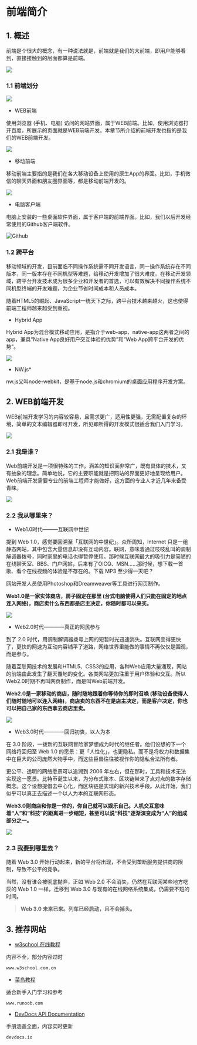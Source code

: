 # 前端简介

## 1. 概述

前端是个很大的概念，有一种说法就是，前端就是我们的大前端，即用户能够看到，直接接触到的层面都算是前端。

![](images/all.png)

### 1.1 前端划分

![](images/huafen.png)

- WEB前端

使用浏览器 (手机、电脑) 访问的网站界面，属于WEB前端。比如，使用浏览器打开百度，所展示的页面就是WEB前端开发。本章节所介绍的前端开发也指的是我们的WEB前端开发。

![](images/baidu.png) 

- 移动前端

移动前端主要指的是我们在各大移动设备上使用的原生App的界面。比如，手机微信的聊天界面和朋友圈界面等，都是移动前端开发的。

![](images/mobile.png)

- 电脑客户端

电脑上安装的一些桌面软件界面，属于客户端的前端界面。比如，我们以后开发经常使用的Github客户端软件。

![Github](images/github.png)

### 1.2 跨平台

移动领域的开发，目前面临不同操作系统需不同开发语言，同一操作系统存在不同版本，同一版本存在不同机型等难题，给移动开发增加了很大难度。在移动开发领域，跨平台开发技术成为很多企业和开发者的首选，可以有效解决不同操作系统不同机型终端的开发难题，为企业节省时间成本和人员成本。

随着HTML5的崛起、JavaScript一统天下之际，跨平台技术越来越火，这也使得前端工程师越来越受到重视。

- Hybrid App

Hybrid App为混合模式移动应用，是指介于web-app、native-app这两者之间的app，兼具“Native App良好用户交互体验的优势”和“Web App跨平台开发的优势”。

![](images/12.png)

- NW.js*

nw.js又叫node-webkit，是基于node.js和chromium的桌面应用程序开发方案。

## 2. WEB前端开发

WEB前端开发学习的内容较容易，且需求更广，适用性更强，无需配置复杂的环境，简单的文本编辑器即可开发，所见即所得的开发模式很适合我们入门学习。

![](images/2.jpg)

### 2.1 我是谁？

Web前端开发是一项很特殊的工作，涵盖的知识面非常广，既有具体的技术，又有抽象的理念。简单地说，它的主要职能就是把网站的界面更好地呈现给用户。Web前端开发需要专业的前端工程师才能做好，这方面的专业人才近几年来备受青睐。

![](images/3.jpg)

### 2.2 我从哪里来？

- Web1.0时代———互联网中世纪

提到 Web 1.0，感觉要回溯至「互联网的中世纪」。众所周知，Internet 只是一组静态网站，其中包含大量信息却没有互动内容。联网，意味着通过吱吱乱叫的调制解调器拨号，同时家里的电话也得暂停使用。那时候互联网最大的吸引力是简陋的在线聊天室、BBS、门户网站，后来有了OICQ、MSN……那时候，想下载一首歌、看个在线视频的体验是不存在的。下载 MP3 至少得一天吧？

网站开发人员使用Photoshop和Dreamweaver等工具进行网页制作。

**Web1.0是一家实体商店，房子固定在那里 (台式电脑使得人们只能在固定的地点连入网络)，商店卖什么东西都是店主决定，你随时都可以来买。**

![](images/web1.jpg)

- Web2.0时代————真正的网民参与

到了 2.0 时代，用调制解调器拨号上网的短暂时光迅速消失。互联网变得更快了，更快的网速为互动内容铺平了道路，网络世界里能做的事情不再仅仅是围观，而是参与。

随着互联网技术的发展和HTML5、CSS3的应用，各种Web应用大量涌现，网站的前端由此发生了翻天覆地的变化。各类网站更加注重于用户体验和交互。所以Web2.0时期不再叫网页制作，而是叫Web前端开发。

**Web2.0是一家移动的商店，随时随地跟着你等待你的即时召唤 (移动设备使得人们随时随地可以连入网络)，商店卖的东西不在是店主决定，而是客户决定，你也可以把自己家的东西拿去商店里卖。**

![](images/web1-2.jpg)

<!-- ![](images/web2.jpg) -->

- Web3.0时代————回归初衷，以人为本

在 3.0 阶段，一拨新的互联网冒险家梦想成为时代的继任者。他们设想的下一个网络将回归至 Web 1.0 的愿景：更「人性化」，也更隐私。而不是将权力和数据集中在巨大的公司庞然大物手中，而这些巨兽往往被视作你的隐私合法所有者。

更公平、透明的网络愿景可以追溯到 2006 年左右，但在那时，工具和技术无法实现这一愿景。比特币诞生以来，为分布式账本、区块链带来了点对点的数字存储概念。这个设想提倡去中心化，而区块链是实现的新兴技术手段。从此开始，我们似乎可以真正去描述一个以人为本的互联网形态。

**Web3.0则商店和你是一体的，你自己就可以娱乐自己。人机交互意味着“人”和“科技”的距离进一步缩短，甚至可以说“科技”逐渐演变成为“人”的组成部分之一。**

![](images/web3.png)

### 2.3 我要到哪里去？

随着 Web 3.0 开始行动起来，新的平台将出现，不会受到垄断服务提供商的限制，导致不公平的竞争。

当然，没有谁会被彻底抛弃，正如 Web 2.0 不会消失，仍然在互联网某些地方吃灰的 Web 1.0 一样，迁移到 Web 3.0 与现有的在线网络系统集成，仍需要不短的时间。

>**Web 3.0 未来已来。列车已经启动，且不会掉头。**

## 3. 推荐网站

- [w3school 在线教程](http://www.w3school.com.cn/)

内容不全，部分内容过时

`www.w3school.com.cn` 

- [菜鸟教程](http://www.runoob.com/)

适合新手入门学习和参考

`www.runoob.com` 

- [DevDocs API Documentation](http://devdocs.io/)

手册涵盖全面，内容实时更新

`devdocs.io` 
